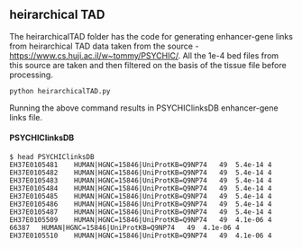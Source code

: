## heirarchical TAD
The heirarchicalTAD folder has the code for generating enhancer-gene links from heirarchical TAD data taken from the source - https://www.cs.huji.ac.il/w~tommy/PSYCHIC/. All the 1e-4 bed files from this source are taken and then filtered on the basis of the tissue file before processing. 

```
python heirarchicalTAD.py
```

Running the above command results in PSYCHIClinksDB enhancer-gene links file.

#### PSYCHIClinksDB
```
$ head PSYCHIClinksDB 
EH37E0105481	HUMAN|HGNC=15846|UniProtKB=Q9NP74	49	5.4e-14	4
EH37E0105482	HUMAN|HGNC=15846|UniProtKB=Q9NP74	49	5.4e-14	4
EH37E0105483	HUMAN|HGNC=15846|UniProtKB=Q9NP74	49	5.4e-14	4
EH37E0105484	HUMAN|HGNC=15846|UniProtKB=Q9NP74	49	5.4e-14	4
EH37E0105485	HUMAN|HGNC=15846|UniProtKB=Q9NP74	49	5.4e-14	4
EH37E0105486	HUMAN|HGNC=15846|UniProtKB=Q9NP74	49	5.4e-14	4
EH37E0105487	HUMAN|HGNC=15846|UniProtKB=Q9NP74	49	5.4e-14	4
EH37E0105509	HUMAN|HGNC=15846|UniProtKB=Q9NP74	49	4.1e-06	4
66387	HUMAN|HGNC=15846|UniProtKB=Q9NP74	49	4.1e-06	4
EH37E0105510	HUMAN|HGNC=15846|UniProtKB=Q9NP74	49	4.1e-06	4
```